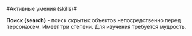#Активные умения (skills)#

**Поиск (search)** - поиск скрытых объектов непосредственно перед персонажем. Имеет три степени. Для изучения требуется мудрость.